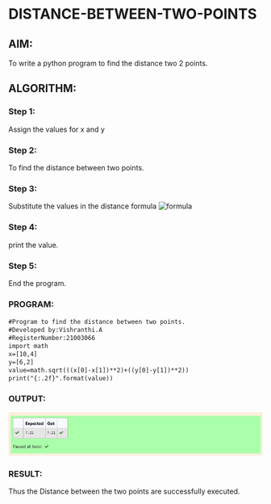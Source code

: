 # DISTANCE-BETWEEN-TWO-POINTS

## AIM:
To write a python program to find the distance two 2 points.
## ALGORITHM:
### Step 1:
Assign the values for x and y 
### Step 2: 
To find the distance between two points.
### Step 3: 
Substitute the values in the distance formula 
![formula](/formula.JPG)
### Step 4: 
print the value.
### Step 5:
End the program.
### PROGRAM:
```
#Program to find the distance between two points.
#Developed by:Vishranthi.A
#RegisterNumber:21003066
import math
x=[10,4]
y=[6,2]
value=math.sqrt(((x[0]-x[1])**2)+((y[0]-y[1])**2))
print("{:.2f}".format(value))
```
### OUTPUT:
![OUTPUT](/Ex03.jpg)

### RESULT:
Thus the Distance between the two points are successfully executed.